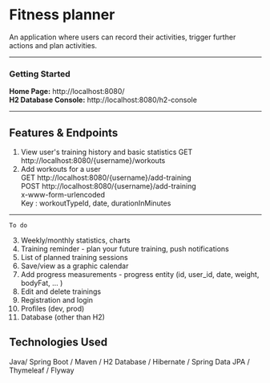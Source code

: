 # Fitness planner
An application where users can record their activities,
trigger further actions and plan activities.

---

### Getting Started 
**Home Page:** 
http://localhost:8080/  
**H2 Database Console:** 
http://localhost:8080/h2-console

---

## Features & Endpoints

1. View user's training history and basic statistics GET http://localhost:8080/{username}/workouts 
2. Add workouts for a user  
GET http://localhost:8080/{username}/add-training  
POST http://localhost:8080/{username}/add-training  
   x-www-form-urlencoded  
   Key : workoutTypeId, date, durationInMinutes

 ---------------
    To do

3. Weekly/monthly statistics, charts
4. Training reminder - plan your future training, push notifications
5. List of planned training sessions
6. Save/view as a graphic calendar
7. Add progress measurements - progress entity 
(id, user_id, date, weight, bodyFat, ... )
8. Edit and delete trainings
9. Registration and login
10. Profiles (dev, prod)
11. Database (other than H2)

## Technologies Used 
Java/ Spring Boot / Maven / H2 Database / Hibernate /
Spring Data JPA / Thymeleaf / Flyway
